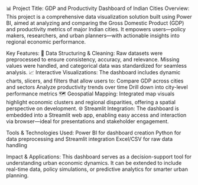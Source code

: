📊 Project Title: GDP and Productivity Dashboard of Indian Cities
Overview:
This project is a comprehensive data visualization solution built using Power BI, aimed at analyzing and comparing the Gross Domestic Product (GDP) and productivity metrics of major Indian cities. It empowers users—policy makers, researchers, and urban planners—with actionable insights into regional economic performance.

Key Features:
🧠 Data Structuring & Cleaning: Raw datasets were preprocessed to ensure consistency, accuracy, and relevance. Missing values were handled, and categorical data was standardized for seamless analysis.
📈 Interactive Visualizations: 
The dashboard includes dynamic charts, slicers, and filters that allow users to:
               Compare GDP across cities and sectors
               Analyze productivity trends over time
               Drill down into city-level performance metrics
🗺️ Geospatial Mapping: Integrated map visuals highlight economic clusters and regional disparities, offering a spatial perspective on development.
🌐 Streamlit Integration: The dashboard is embedded into a Streamlit web app, enabling easy access and interaction via browser—ideal for presentations and stakeholder engagement.

Tools & Technologies Used:
       Power BI for dashboard creation
       Python for data preprocessing and Streamlit integration
       Excel/CSV for raw data handling

Impact & Applications: 
       This dashboard serves as a decision-support tool for understanding urban economic dynamics. It can be extended to include real-time data, policy simulations, or predictive analytics for smarter urban planning.

